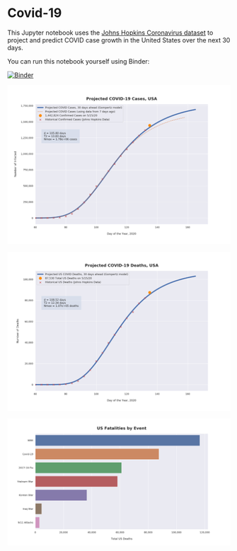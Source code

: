 # Covid-19

This Jupyter notebook uses the [Johns Hopkins Coronavirus dataset](https://github.com/CSSEGISandData/COVID-19/blob/master/README.md) to project and predict COVID case growth in the United States over the next 30 days.

You can run this notebook yourself using Binder:

[![Binder](https://mybinder.org/badge_logo.svg)](https://mybinder.org/v2/gh/bws428/covid-19/master?filepath=covid-projections.nbconvert.ipynb)

![Projected Cases plot](https://raw.githubusercontent.com/bws428/covid-19/master/charts/covid-5.15.20.png)

![Projected Deaths plot](https://raw.githubusercontent.com/bws428/covid-19/master/charts/covid-deaths-5.15.20.png)

![Casualties plot](https://raw.githubusercontent.com/bws428/covid-19/master/charts/casualties.png)


